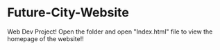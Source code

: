 # Future-City-Website
Web Dev Project! 
Open the folder and open "Index.html" file to view the homepage of the website!!
